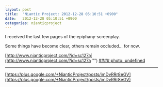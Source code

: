 ```yaml
---
layout: post
title:  "Niantic Project: 2012-12-28 05:10:51 +0900"
date:   2012-12-28 05:10:51 +0900
categories: nianticproject
---
```

I received the last few pages of the epiphany-screenplay.

Some things have become clear, others remain occluded... for now. 

[http://www.nianticproject.com/?id=sc127a](http://www.nianticproject.com/?id=sc127a "")
[#### photo: undefined](https://lh4.googleusercontent.com/-Zr-0dI3-sZ4/UNyrDG0rlJI/AAAAAAAAdEY/KF3xL_b7GrE/w600-h792/AlLetter2.jpg "")
- - -
[https://plus.google.com/+NianticProject/posts/imDvRRr8eGV](https://plus.google.com/+NianticProject/posts/imDvRRr8eGV)
